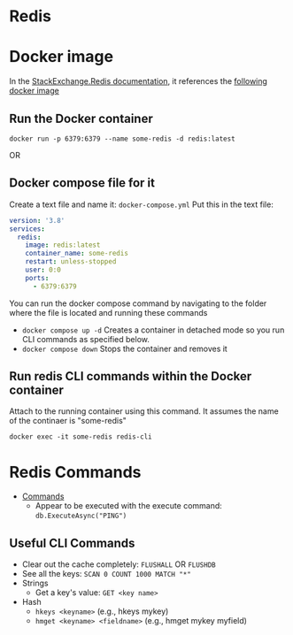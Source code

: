 # Redis


# Docker image
In the [StackExchange.Redis documentation](https://stackexchange.github.io/StackExchange.Redis/Server), it references the [following docker image](https://hub.docker.com/_/redis/)

## Run the Docker container
```
docker run -p 6379:6379 --name some-redis -d redis:latest
```
OR
## Docker compose file for it 
Create a text file and name it: ```docker-compose.yml```
Put this in the text file:
```yml
version: '3.8'
services:
  redis:
    image: redis:latest
    container_name: some-redis
    restart: unless-stopped
    user: 0:0
    ports:
      - 6379:6379
```
You can run the docker compose command by navigating to the folder where the file is located and running these commands
- ```docker compose up -d```  Creates a container in detached mode so you run CLI commands as specified below.
- ```docker compose down```   Stops the container and removes it 

##  Run redis CLI commands within the Docker container
Attach to the running container using this command.  It assumes the name of the continaer is "some-redis"
```
docker exec -it some-redis redis-cli
```

# Redis Commands
- [Commands](https://redis.io/commands/)  
   - Appear to be executed with the execute command: ```db.ExecuteAsync("PING")```

## Useful CLI Commands
- Clear out the cache completely: ```FLUSHALL``` OR ```FLUSHDB```
- See all the keys: ```SCAN 0 COUNT 1000 MATCH "*"```
- Strings 
   - Get a key's value: ```GET <key name>```
- Hash
   - ```hkeys <keyname>```   (e.g., hkeys mykey)
   - ```hmget <keyname> <fieldname>```  (e.g., hmget mykey myfield)

